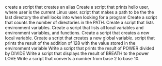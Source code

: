 create a script that creates an alias
Create a script that prints hello user, where user is the current Linux user.
script that makes a path to be the the last directory the shell looks into when looking for a program
Create a script that counts the number of directories in the PATH.
Create a script that lists environment variables.
Create a script that lists all local variables and environment variables, and functions.
Create a script that creates a new local variable.
Create a script that creates a new global variable.
script that prints the result of the addition of 128 with the value stored in the environment variable 
Write a script that prints the result of POWER divided by DIVIDE
Write a script that displays the result of BREATH to the power LOVE
Write a script that converts a number from base 2 to base 10.
